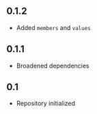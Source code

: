 0.1.2
-----
* Added `members` and `values`

0.1.1
-----
* Broadened dependencies

0.1
---
* Repository initialized

